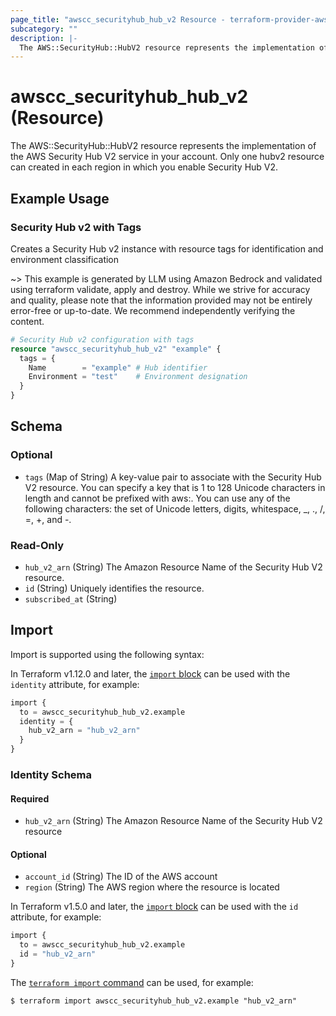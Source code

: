 ```yaml
---
page_title: "awscc_securityhub_hub_v2 Resource - terraform-provider-awscc"
subcategory: ""
description: |-
  The AWS::SecurityHub::HubV2 resource represents the implementation of the AWS Security Hub V2 service in your account. Only one hubv2 resource can created in each region in which you enable Security Hub V2.
---
```


# awscc_securityhub_hub_v2 (Resource)

The AWS::SecurityHub::HubV2 resource represents the implementation of the AWS Security Hub V2 service in your account. Only one hubv2 resource can created in each region in which you enable Security Hub V2.

## Example Usage

### Security Hub v2 with Tags
Creates a Security Hub v2 instance with resource tags for identification and environment classification

~> This example is generated by LLM using Amazon Bedrock and validated using terraform validate, apply and destroy. While we strive for accuracy and quality, please note that the information provided may not be entirely error-free or up-to-date. We recommend independently verifying the content.

```terraform
# Security Hub v2 configuration with tags
resource "awscc_securityhub_hub_v2" "example" {
  tags = {
    Name        = "example" # Hub identifier
    Environment = "test"    # Environment designation
  }
}
```

<!-- schema generated by tfplugindocs -->
## Schema

### Optional

- `tags` (Map of String) A key-value pair to associate with the Security Hub V2 resource. You can specify a key that is 1 to 128 Unicode characters in length and cannot be prefixed with aws:. You can use any of the following characters: the set of Unicode letters, digits, whitespace, _, ., /, =, +, and -.

### Read-Only

- `hub_v2_arn` (String) The Amazon Resource Name of the Security Hub V2 resource.
- `id` (String) Uniquely identifies the resource.
- `subscribed_at` (String)

## Import

Import is supported using the following syntax:

In Terraform v1.12.0 and later, the [`import` block](https://developer.hashicorp.com/terraform/language/import) can be used with the `identity` attribute, for example:

```terraform
import {
  to = awscc_securityhub_hub_v2.example
  identity = {
    hub_v2_arn = "hub_v2_arn"
  }
}
```

<!-- schema generated by tfplugindocs -->
### Identity Schema

#### Required

- `hub_v2_arn` (String) The Amazon Resource Name of the Security Hub V2 resource

#### Optional

- `account_id` (String) The ID of the AWS account
- `region` (String) The AWS region where the resource is located

In Terraform v1.5.0 and later, the [`import` block](https://developer.hashicorp.com/terraform/language/import) can be used with the `id` attribute, for example:

```terraform
import {
  to = awscc_securityhub_hub_v2.example
  id = "hub_v2_arn"
}
```

The [`terraform import` command](https://developer.hashicorp.com/terraform/cli/commands/import) can be used, for example:

```shell
$ terraform import awscc_securityhub_hub_v2.example "hub_v2_arn"
```
